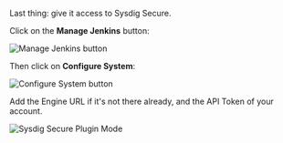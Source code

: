 Last thing: give it access to Sysdig Secure.

Click on the **Manage Jenkins** button:

![Manage Jenkins button](/sysdig/scenarios/monitor-lab07/assets/image12.png)

Then click on **Configure System**:

![Configure System button](/sysdig/scenarios/monitor-lab07/assets/image13.png)

Add the Engine URL if it's not there already, and the API Token of your account.

![Sysdig Secure Plugin Mode](/sysdig/scenarios/monitor-lab07/assets/image14.png)
